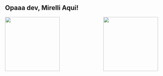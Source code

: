 ## Opaaa dev, Mirelli Aqui!

<div>
  
  <img  height="180em" src="https://github-readme-stats.vercel.app/api?username=Mirelli-Cirilo&show_icons=true&theme=midnight-purple&include_all_commits=true&count_private=true"/>
  <img align="right" height="180em" src="https://github-readme-stats.vercel.app/api/top-langs/?username=Mirelli-Cirilo&layout=compact&langs_count=16&theme=midnight-purple"/>
</div>
<br>

